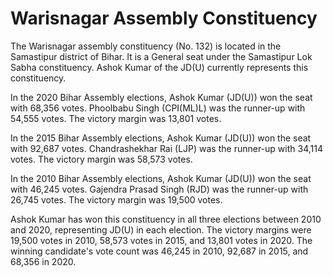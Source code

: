 # Warisnagar Assembly Constituency

The Warisnagar assembly constituency (No. 132) is located in the Samastipur district of Bihar. It is a General seat under the Samastipur Lok Sabha constituency. Ashok Kumar of the JD(U) currently represents this constituency.

In the 2020 Bihar Assembly elections, Ashok Kumar (JD(U)) won the seat with 68,356 votes. Phoolbabu Singh (CPI(ML)L) was the runner-up with 54,555 votes. The victory margin was 13,801 votes.

In the 2015 Bihar Assembly elections, Ashok Kumar (JD(U)) won the seat with 92,687 votes. Chandrashekhar Rai (LJP) was the runner-up with 34,114 votes. The victory margin was 58,573 votes.

In the 2010 Bihar Assembly elections, Ashok Kumar (JD(U)) won the seat with 46,245 votes. Gajendra Prasad Singh (RJD) was the runner-up with 26,745 votes. The victory margin was 19,500 votes.

Ashok Kumar has won this constituency in all three elections between 2010 and 2020, representing JD(U) in each election. The victory margins were 19,500 votes in 2010, 58,573 votes in 2015, and 13,801 votes in 2020. The winning candidate's vote count was 46,245 in 2010, 92,687 in 2015, and 68,356 in 2020.
